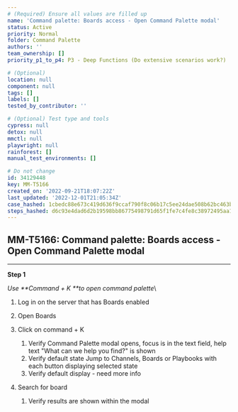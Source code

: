 ```yaml
---
# (Required) Ensure all values are filled up
name: 'Command palette: Boards access - Open Command Palette modal'
status: Active
priority: Normal
folder: Command Palette
authors: ''
team_ownership: []
priority_p1_to_p4: P3 - Deep Functions (Do extensive scenarios work?)

# (Optional)
location: null
component: null
tags: []
labels: []
tested_by_contributor: ''

# (Optional) Test type and tools
cypress: null
detox: null
mmctl: null
playwright: null
rainforest: []
manual_test_environments: []

# Do not change
id: 34129448
key: MM-T5166
created_on: '2022-09-21T18:07:22Z'
last_updated: '2022-12-01T21:05:34Z'
case_hashed: 1cbedc88e673c419d636f9ccaf790f8c06b17c5ee24dae508b62bc463bb63419476aed3532fb9ea02bb0a8728a0384df
steps_hashed: d6c93e4dad6d2b19598bb86775498791d65f1fe7c4fe8c38972495aa1aa7bed8f48b7371b09efa4e57a40c070645fa9a
---
```


<!-- (Auto-generated) Based on frontmatter's "key" and "name" -->

## MM-T5166: Command palette: Boards access - Open Command Palette modal

---

**Step 1**

_Use \*\*Command + K \*\*to open command palette_\\

1. Log in on the server that has Boards enabled 

2. Open Boards 

3. Click on command + K

   1. Verify Command Palette modal opens, focus is in the text field, help text "What can we help you find?" is shown
   2. Verify default state Jump to Channels, Boards or Playbooks with each button displaying selected state
   3. Verify default display - need more info

4. Search for board

   1. Verify results are shown within the modal
